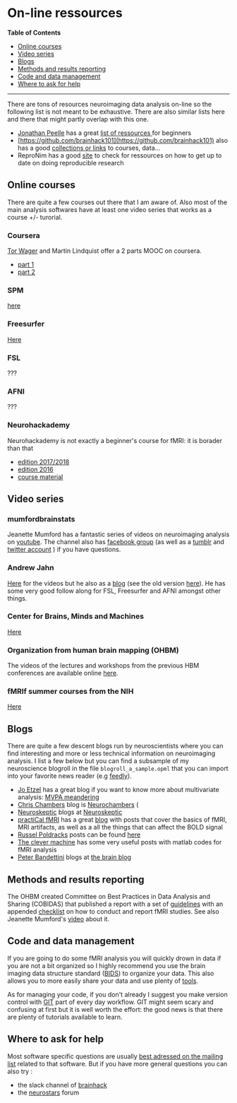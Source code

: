 ﻿# On-line ressources

**Table of Contents**
- [Online courses](#Online-courses)
- [Video series](#Video-series)
- [Blogs](#Blog)
- [Methods and results reporting](#Methods-and-results-reporting)
- [Code and data management](#Code-and-data-management)
- [Where to ask for help](#Where-to-ask-for-help)

---

There are tons of resources neuroimaging data analysis on-line so the following list is not meant to be exhaustive. There are also similar lists here and there that might partly overlap with this one.

* [Jonathan Peelle](@jpeelle) has a great [list of ressources ](http://jonathanpeelle.net/mri-resources-for-beginners) for beginners
* [https://github.com/brainhack101](https://github.com/brainhack101)  also has a good [collections or links](https://brainhack101.github.io/neurolinks/) to courses, data...
* ReproNim has a good [site](http://www.reproducibleimaging.org/index.html) to check for ressources on how to get up to date on doing reproducible research



## Online courses

There are quite a few courses out there that I am aware of. Also most of the main analysis softwares have at least one video series that works as a course +/- turorial.

### Coursera

[Tor Wager](@torwager) and Martin Lindquist offer a 2 parts MOOC on coursera.

* [part 1](https://en.coursera.org/learn/functional-mri)
* [part 2](https://en.coursera.org/learn/functional-mri-2)

### SPM
[here](http://www.fil.ion.ucl.ac.uk/spm/course/video/)

### Freesurfer
[Here](https://www.youtube.com/channel/UCruQerP8aa-gYttXkAcyveA)

### FSL
???

### AFNI
???

### Neurohackademy
Neurohackademy is not exactly a beginner's course for fMRI: it is borader than that 

* [edition 2017/2018](https://www.youtube.com/playlist?list=PLA6PlfxWZPLTLJ2qTN9enG0tkizpmwWaq)
* [edition 2016](https://www.youtube.com/playlist?list=PLEdFhTRBFLObkatJOX9wp3BCueH4wNSl7)
* [course material](https://github.com/neurohackademy)



## Video series

### mumfordbrainstats

Jeanette Mumford has a fantastic series of videos on neuroimaging analysis on [youtube](https://www.youtube.com/channel/UCZ7gF0zm35FwrFpDND6DWeA). The channel also has [facebook group](https://www.facebook.com/groups/mumfordbrainstats/) (as well as a [tumblr](http://mumfordbrainstats.tumblr.com/) and [twitter account](https://twitter.com/mumbrainstats) ) if you have questions.

### Andrew Jahn
[Here](https://www.youtube.com/user/Shala5ha5ka) for the videos but he also as a [blog](https://www.andysbrainblog.com/) (see the old version [here](http://andysbrainblog.blogspot.com)). He has some very good follow along for FSL, Freesurfer and AFNI amongst other things.

### Center for Brains, Minds and Machines
[Here](https://www.youtube.com/channel/UCGoxKRfTs0jQP52cfHCyyRQ)

### Organization from human brain mapping (OHBM)
The videos of the lectures and workshops from the previous HBM conferences are available online [here](https://www.pathlms.com/ohbm/courses).

### fMRIf summer courses from the NIH
[Here](https://fmrif.nimh.nih.gov/public/fmri-course/)



## Blogs

There are quite a few descent blogs run by neuroscientists where you can find interesting and more or less technical information on neuroimaging analysis. I list a few below but you can find a subsample of my neuroscience blogroll in the file `blogroll_a_sample.opml` that you can import into your favorite news reader (e.g [feedly](https://feedly.com)).

* [Jo Etzel](https://twitter.com/JosetAEtzel) has a great blog if you want to know more about multivariate analysis: [MVPA meandering](http://mvpa.blogspot.co.uk) 
* [Chris Chambers](https://twitter.com/chrisdc77) blog is [Neurochambers](http://neurochambers.blogspot.co.uk) (
* [Neuroskeptic](https://twitter.com/Neuro_Skeptic) blogs at [Neuroskeptic](http://blogs.discovermagazine.com/neuroskeptic/) 
* [practiCal fMRI](https://twitter.com/practiCalfMRI) has a great [blog](http://practicalfmri.blogspot.co.uk) with posts that cover the basics of fMRI, MRI artifacts, as well as a all the things that can affect the BOLD signal 
* [Russel Poldracks](https://twitter.com/@russpoldrack) posts can be found [here](http://www.russpoldrack.org)
* [The clever machine](https://theclevermachine.wordpress.com/category/fmri/) has some very useful posts with matlab codes for fMRI analysis
* [Peter Bandettini](https://twitter.com/fMRI_today) blogs at [the brain blog](http://www.thebrainblog.org)



## Methods and results reporting

The OHBM created Committee on Best Practices in Data Analysis and Sharing (COBIDAS) that published a report with a set of [guidelines](https://www.ncbi.nlm.nih.gov/pmc/articles/PMC5685169/) with an appended [checklist](https://www.biorxiv.org/content/early/2016/07/10/054262.full.pdf+html) on how to conduct and report fMRI studies. See also Jeanette Mumford's [video](https://www.youtube.com/watch?v=bsM4KowO5Vc) about it.
       


## Code and data management

If you are going to do some fMRI analysis you will quickly drown in data if you are not a bit organized so I highly recommend you use the brain imaging data structure standard ([BIDS](http://bids.neuroimaging.io/)) to organize your data. This also allows you to more easily share your data and use plenty of [tools](bids-apps.neuroimaging.io/apps/).

As for managing your code, if you don't already I suggest you make version control with [GIT](https://git-scm.com/) part of every day workflow. GIT might seem scary and confusing at first but it is well worth the effort: the good news is that there are plenty of tutorials available to learn.


## Where to ask for help

Most software specific questions are usually [best adressed on the mailing list](https://kirstiewhitaker.com/2014/12/16/how-to-use-the-fsl-and-freesurfer-mailing-lists-for-success-in-your-phd/) related to that software. But if you have more general questions you can also try :

* the slack channel of [brainhack](https://www.brainhack.org/)
* the [neurostars](https://neurostars.org/) forum
